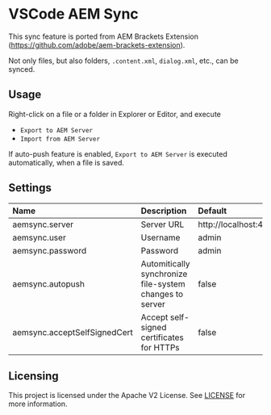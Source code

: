 # VSCode AEM Sync

This sync feature is ported from AEM Brackets Extension (https://github.com/adobe/aem-brackets-extension).

Not only files, but also folders, `.content.xml`, `dialog.xml`, etc., can be synced.

## Usage

Right-click on a file or a folder in Explorer or Editor, and execute
* `Export to AEM Server`
* `Import from AEM Server`

If auto-push feature is enabled, `Export to AEM Server` is executed automatically, when a file is saved.

## Settings

|Name|Description|Default|
|:-|:-|:-|
|aemsync.server|Server URL|http://localhost:4502|
|aemsync.user|Username|admin|
|aemsync.password|Password|admin|
|aemsync.autopush|Automitically synchronize file-system changes to server|false|
|aemsync.acceptSelfSignedCert|Accept self-signed certificates for HTTPs|false|

## Licensing

This project is licensed under the Apache V2 License. See [LICENSE](LICENSE) for more information.